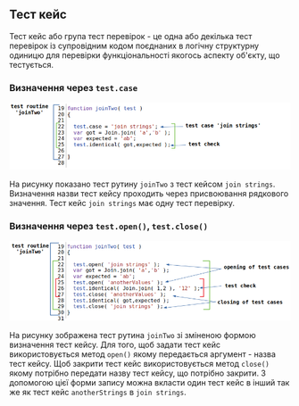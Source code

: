 ## Тест кейс

Тест кейс або група тест перевірок - це одна або декілька тест перевірок із супровідним кодом поєднаних в логічну структурну одиницю для перевірки функціональності якогось аспекту об'єкту, що тестується. 

### Визначення через `test.case`

![test.case.simple](../../images/test.case.simple.png)

На рисунку показано тест рутину `joinTwo` з тест кейсом `join strings`. Визначення назви тест кейсу проходить через присвоювання рядкового значення. Тест кейс `join strings` має одну тест перевірку.

### Визначення через `test.open()`, `test.close()`

![test.case.open](../../images/test.case.open.png)

На рисунку зображена тест рутина `joinTwo` зі зміненою формою визначення тест кейсу. Для того, щоб задати тест кейс використовується метод `open()` якому передається аргумент - назва тест кейсу. Щоб закрити тест кейс використовується метод `close()` якому потрібно передати назву тест кейсу, що потрібно закрити. З допомогою цієї форми запису можна вкласти один тест кейс в інший так же як тест кейс `anotherStrings` в `join strings`.

